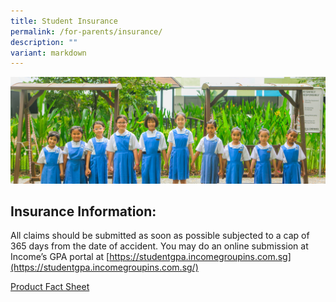 ```yaml
---
title: Student Insurance
permalink: /for-parents/insurance/
description: ""
variant: markdown
---
```

![](/images/Banners/banner_forparents__4_.jpg)
## **Insurance Information:**
All claims should be submitted as soon as possible subjected to a cap of 365 days from the date of accident. You may do an online submission at Income’s GPA portal at [https://studentgpa.incomegroupins.com.sg](https://studentgpa.incomegroupins.com.sg/)

[Product Fact Sheet](/files/Attachments/product%20fact%20sheet%20(year%202022).pdf)